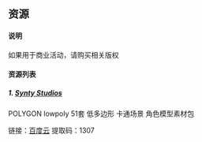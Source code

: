 ## 资源

#### 说明

如果用于商业活动，请购买相关版权

#### 资源列表
##### 1. [Synty Studios](https://assetstore.unity.com/publishers/5217)
POLYGON lowpoly 51套 低多边形 卡通场景 角色模型素材包

链接：[百度云](https://pan.baidu.com/s/117Yr_eNn4S7cnw8dFobpdg)
提取码：1307 
